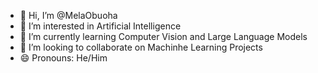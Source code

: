 - 👋 Hi, I’m @MelaObuoha
- 👀 I’m interested in Artificial Intelligence
- 🌱 I’m currently learning Computer Vision and Large Language Models
- 💞️ I’m looking to collaborate on Machinhe Learning Projects
- 😄 Pronouns: He/Him

<!---
MelaObuoha/MelaObuoha is a ✨ special ✨ repository because its `README.md` (this file) appears on your GitHub profile.
You can click the Preview link to take a look at your changes.
--->
